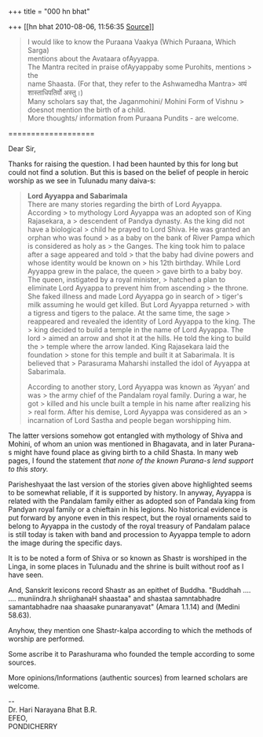 +++
title = "000 hn bhat"

+++
[[hn bhat	2010-08-06, 11:56:35 [Source](https://groups.google.com/g/bvparishat/c/Lz9CCNwfmso)]]



> I would like to know the Puraana Vaakya (Which Puraana, Which Sarga)  
> mentions about the Avataara ofAyyappa.  
> The Mantra recited in praise ofAyyappaby some Purohits, mentions > the  
> name Shaasta. (For that, they refer to the Ashwamedha Mantra> अयं  
> शास्ताधिपतिर्वो अस्तु।)  
> Many scholars say that, the Jaganmohini/ Mohini Form of Vishnu > doesnot mention the birth of a child.  
> More thoughts/ information from Puraana Pundits - are welcome.  

===================

Dear Sir,

  

Thanks for raising the question. I had been haunted by this for long but could not find a solution. But this is based on the belief of people in heroic worship as we see in Tulunadu many daiva-s:

  

> **Lord Ayyappa and Sabarimala**  
> There are many stories regarding the birth of Lord Ayyappa. According > to mythology Lord Ayyappa was an adopted son of King Rajasekara, a > descendent of Pandya dynasty. As the king did not have a biological > child he prayed to Lord Shiva. He was granted an orphan who was found > as a baby on the bank of River Pampa which is considered as holy as > the Ganges. The king took him to palace after a sage appeared and told > that the baby had divine powers and whose identity would be known on > his 12th birthday. While Lord Ayyappa grew in the palace, the queen > gave birth to a baby boy. The queen, instigated by a royal minister, > hatched a plan to eliminate Lord Ayyappa to prevent him from ascending > the throne. She faked illness and made Lord Ayyappa go in search of > tiger's milk assuming he would get killed. But Lord Ayyappa returned > with a tigress and tigers to the palace. At the same time, the sage > reappeared and revealed the identity of Lord Ayyappa to the king. The > king decided to build a temple in the name of Lord Ayyappa. The lord > aimed an arrow and shot it at the hills. He told the king to build the > temple where the arrow landed. King Rajasekara laid the foundation > stone for this temple and built it at Sabarimala. It is believed that > Parasurama Maharshi installed the idol of Ayyappa at Sabarimala.  
>   
> According to another story, Lord Ayyappa was known as ‘Ayyan’ and was > the army chief of the Pandalam royal family. During a war, he got > killed and his uncle built a temple in his name after realizing his > real form. After his demise, Lord Ayyappa was considered as an > incarnation of Lord Sastha and people began worshipping him.

  

The latter versions somehow got entangled with mythology of Shiva and Mohini, of whom an union was mentioned in Bhagavata, and in later Purana-s might have found place as giving birth to a child Shasta. In many web pages, I found the statement *that none of the known Purana-s lend support to this story.*

  

Parisheshyaat the last version of the stories given above highlighted seems to be somewhat reliable, if it is supported by history. In anyway, Ayyappa is related with the Pandalam family either as adopted son of Pandala king from Pandyan royal family or a chieftain in his legions. No historical evidence is put forward by anyone even in this respect, but the royal ornaments said to belong to Ayyappa in the custody of the royal treasury of Pandalam palace is still today is taken with band and procession to Ayyappa temple to adorn the image during the specific days.

  

It is to be noted a form of Shiva or so known as Shastr is worshiped in the Linga, in some places in Tulunadu and the shrine is built without roof as I have seen.

  

And, Sanskrit lexicons record Shastr as an epithet of Buddha. "Buddhah .... .... muniindra.h shriighanaH shaastaa" and shastaa samntabhadre samantabhadre naa shaasake punaranyavat" (Amara 1.1.14) and (Medini 58.63).

  

Anyhow, they mention one Shastr-kalpa according to which the methods of worship are performed.

  

Some ascribe it to Parashurama who founded the temple according to some sources.

  

More opinions/Informations (authentic sources) from learned scholars are welcome.

  
--  
Dr. Hari Narayana Bhat B.R.  
EFEO,  
PONDICHERRY  

